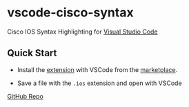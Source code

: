 # vscode-cisco-syntax

Cisco IOS Syntax Highlighting for [Visual Studio Code](https://code.visualstudio.com/)

## Quick Start

* Install the [extension](https://marketplace.visualstudio.com/items?itemName=jamiewoodio.cisco) with VSCode from the [marketplace](https://marketplace.visualstudio.com/items?itemName=jamiewoodio.cisco).

* Save a file with the `.ios` extension and open with VSCode

[GitHub Repo](https://github.com/woodjme/vscode-cisco-syntax)

